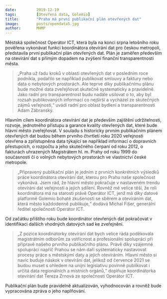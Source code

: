 ```yaml
---
date:         2019-12-19
tags:         [Otevřená data, Golemio]
title:        "Praha má první publikační plán otevřených dat"
image: 	      posts/opendata5.jpg
author:       MHMP
---
```


Městská společnost Operátor ICT, která byla na konci srpna letošního roku pověřena vykonávat funkci koordinátora otevírání dat pro českou metropoli, představila první publikační plán otevřených dat. Plán je zaměřen především na otevírání dat s přímým dopadem na zvýšení finanční transparentnosti města.

> „Praha už řadu kroků v oblasti otevřených dat v posledním roce podnikla, podařilo se například publikovat smlouvy a faktury nebo data o nebytových prostorách. Ale teprve díky publikačnímu plánu bude možné data zveřejňovat skutečně systematicky a pravidelně. Jako radní pro transparentnost budu nadále usilovat o to, aby byl rozsah publikovaných informací co nejširší a vycházel ze skutečných zájmů veřejnosti,“ uvádí radní pro oblast bydlení a transparentnosti Adam Zábranský.

Hlavním cílem koordinátora otevírání dat je především zajištění udržitelnosti, rozvoje, jednotného přístupu a garance kvality otevřených dat, které bude hlavní město zveřejňovat. V souladu s historicky prvním publikačním plánem otevřených dat budou během prvního čtvrtletí roku 2020 veřejnosti otevřena a zpřístupněna data týkající se například informací o dopravních přestupcích, o rozpočtu a jeho skutečného čerpaní od roku 2012, o fakturách uhrazených Magistrátem hl. m. Prahy od roku 1999 do současnosti či o volných nebytových prostorách ve vlastnictví české metropole. 

> „Připravený publikační plán je jedním z prvních konkrétních výsledků práce koordinátora otevírání dat, kterou pro Prahu naše společnost vykonává. Jsem rád, že hlavní město pokračuje v nastaveném trendu otevírání dat veřejnosti a jejich sdílení. Rovněž mě velice těší, že roli koordinátora má na starosti právě Operátor ICT, jenž má díky datové platformě Golemio bohaté zkušenosti se sběrem a otevíráním dat, která město každodenně publikuje,“ dodává Michal Fišer, generální ředitel společnosti Operátor ICT.

Od začátku příštího roku bude koordinátor otevřených dat pokračovat v identifikaci dalších vhodných datových sad ke zveřejnění. 

> „Z pozice koordinátorky otevírání dat bych velice ráda poděkovala magistrátním odborům za vstřícnost a profesionální spolupráci při přípravě našeho prvního publikačního plánu. Právě díky vzájemné spolupráci napříč Prahou se nám daří systematicky nastavovat procesy práce s městskými daty a jejich otevíráním. Hlavní město si navíc buduje náskok v otevírání dat, jelikož od července 2021 se budou muset s ohledem na unijní legislativu povinně publikovat i určitá data regionálních a místních orgánů,“ doplňuje koordinátorka otevírání dat Tereza Zrnová ze společnosti Operátor ICT.

Publikační plán bude pravidelně aktualizován, vyhodnocován a rovněž bude vypracována zpráva o jeho naplňování. 

 
